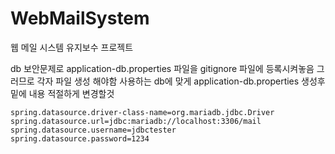 # WebMailSystem
웹 메일 시스템 유지보수 프로젝트


db 보안문제로 application-db.properties 파일을 gitignore 파일에 등록시켜놓음 그러므로 각자 파일 생성 해야함
사용하는 db에 맞게 application-db.properties 생성후 밑에 내용 적절하게 변경할것
```
spring.datasource.driver-class-name=org.mariadb.jdbc.Driver
spring.datasource.url=jdbc:mariadb://localhost:3306/mail
spring.datasource.username=jdbctester
spring.datasource.password=1234
```
